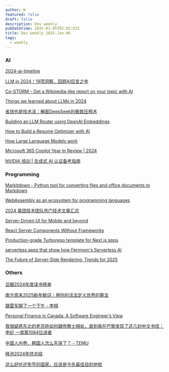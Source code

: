 ```yaml
---
author: W
featured: false
draft: false
description: Dev weekly
pubDatetime: 2025-01-05T02:02:03Z
title: Dev weekly 2025-Jan-06
tags:
  - weekly
---
```


### AI

[2024-ai-timeline](https://huggingface.co/spaces/reach-vb/2024-ai-timeline)

[LLM in 2024！19项洞察，回顾AI巨变之年](https://mp.weixin.qq.com/s?__biz=MzA5MTIxNTY4MQ%3D%3D&abtest_cookie=AAACAA%3D%3D&ascene=56&chksm=86c4b47c185a03e8f36adcfddefd5e73ce252f0801e501b7ff989bab2e02e010c4471c2baed3&clicktime=1735779808&countrycode=CN&devicetype=android-34&enterid=1735779808&exportkey=n_ChQIAhIQMuwfE%2FP2RejJKBeIN748LxLjAQIE97dBBAEAAAAAAMuFOXsI520AAAAOpnltbLcz9gKNyK89dVj0OjorU3X1UfIYnZjdqLvADqskpLls64dk%2FnIhCEWNLVrLJTGX%2Bo4yoYTz%2FJr7YVzFTbHqnNWSX1I%2FaFveAzd6iGg9Npn9h1LYBfnDwN9Vpo9dyLyqMFFvmA32mF8%2Bscu5WnNbMeMrRnaPdz1gA%2B08LSHwcp%2BT0MVCInKLadUNdsZmHsGPKoAvvBpEFSjaP4ZKU2y3Fp7A9SznaH9OpWsYhbwhKF4EHD3EfRs43f4i8Vtcpnoy6%2FvTcRY2wboF&fasttmpl_flag=0&fasttmpl_fullversion=7538861-zh_CN-zip&fasttmpl_type=0&finder_biz_enter_id=4&flutter_pos=15&idx=1&lang=zh_CN&mid=2461149514&nettype=3gnet&pass_ticket=1k0S5i5Rx%2Fp3sWy9B1AbW1cQAyRCDl3R1SGZKhOg0M19%2FGfuSAlu%2F%2B7OZKQmSOzm&ranksessionid=1735779777&realreporttime=1735779808870&scene=90&session_us=gh_fc37b4470dd5&sessionid=1735779753&sn=f9b8490eca29e8ba65a57d354c7f07d8&subscene=93&utm_source=pocket_shared&version=2800373b&wx_header=3&xtrack=1)

[Co-STORM - Get a Wikipedia-like report on your topic with AI](https://storm.genie.stanford.edu/)

[Things we learned about LLMs in 2024](https://simonwillison.net/2024/Dec/31/llms-in-2024/)

[省钱也是技术活：解密DeepSeek的极致压榨术](https://mp.weixin.qq.com/s?__biz=Mjc1NjM3MjY2MA%3D%3D&abtest_cookie=AAACAA%3D%3D&ascene=56&chksm=a8f36b018af23ea561531147a8df635d904b8e5bdc385a2dfa19aaf6bba7277963ea01b61b3a&clicktime=1735693809&countrycode=CN&devicetype=android-34&enterid=1735693809&exportkey=n_ChQIAhIQ0uGjgj6LI9hMRw8W%2F0qPchLaAQIE97dBBAEAAAAAAI58KyP5qGMAAAAOpnltbLcz9gKNyK89dVj03tx%2FcLEOcAYwgsv6ZJv9ifnSQg03qjZCDgbsii%2Bd3HChZMVKnHiFWZRQYzrKMrv5NQx7YtxE1hNgI3nfiNLktHYR3bFepHM6b8FRP4FyrOFcd2n9JxtEQE90aNgjIS1tSux5z%2F6ioDfBDO84ewWtW0CHHKooRiCbDH1pftM6Gk%2BGAmmSQmxFKmU8yvKso0z2gmyNdKUZeleIvOgIzKxQfGGxDDxmO8jE18vP3XhJ%2BHRpjt5y&fasttmpl_flag=0&fasttmpl_fullversion=7538861-zh_CN-zip&fasttmpl_type=0&finder_biz_enter_id=4&flutter_pos=0&idx=1&lang=zh_CN&mid=2691554386&nettype=3gnet&pass_ticket=PqNAyhC7lNlp9XeNZriM6jmYi4dnkf0wG0PA%2F2nB%2Bp7IcUo9T2ZQ3uTgfHO2xTS4&ranksessionid=1735693711&realreporttime=1735693809595&scene=90&sessionid=1735693806&sn=41ffc5d3a2438583dc89f64b0c83d70f&subscene=93&utm_source=pocket_shared&version=2800373b&wx_header=3&xtrack=1)

[Building an LLM Router using OpenAI Embeddings](https://freedium.cfd/https:/itnext.io/building-an-llm-router-using-openai-embeddings-4d0e680afd44)

[How to Build a Resume Optimizer with AI](https://towardsdatascience.com/how-to-build-a-resume-optimizer-with-ai-d73c2f9b9fcd)

[How Large Language Models work](https://medium.com/data-science-at-microsoft/how-large-language-models-work-91c362f5b78f)

[Microsoft 365 Copilot Year In Review | 2024](https://techcommunity.microsoft.com/blog/microsoft365copilotblog/microsoft-365-copilot-year-in-review--2024/4359781)

[NVIDIA 培训 | 生成式 AI 认证备考指南](https://mp.weixin.qq.com/s?__biz=MjM5MDk4MzA3OA%3D%3D&abtest_cookie=AAACAA%3D%3D&ascene=56&chksm=a715a533d1f770832fd46e8a2d15845f78f33ab08d54bf5fa51b6cc8c38d2aa152bc40115571&clicktime=1735549730&countrycode=CN&devicetype=android-34&enterid=1735549730&exportkey=n_ChQIAhIQyt2XqGP6hRYron94dyi2aRLjAQIE97dBBAEAAAAAAOLGEdh7%2FmQAAAAOpnltbLcz9gKNyK89dVj0hAGtQfZSMxoBcRLbGf20CiopmL4%2Fo7UkybI%2BnjYZHDdWYaezZ4nM5p0xpFuWbOp1TymgaHAnChHDTzmbk8EamO6AgwgCr2WrKQgUW9TlndrP23pLA5j9fHt1KLq2ByK2Eu6d9aDZEwfDLqpO0z7jlx%2B8EqtsuLuKSdo4h976uv4JDtvCiun6MHR0wAo9GH1rw8RK%2BL%2Ftm%2B4FvgeifwvoZqap8XioABADIgGFdHsHLTj61Ny49NwkqaWNzEJ9&fasttmpl_flag=0&fasttmpl_fullversion=7537184-zh_CN-zip&fasttmpl_type=0&finder_biz_enter_id=4&flutter_pos=8&idx=1&lang=zh_CN&mid=2247536019&nettype=WIFI&pass_ticket=PjjjdTVANpb9X7VmLXZT1bdvgabENu6OpFbIdoh8Apf0kRMzsfTVjXawgFx05SvD&ranksessionid=1735549685&realreporttime=1735549730524&scene=90&session_us=gh_b75fd01257ea&sessionid=1735549693&sn=be14d3b638b42d0dedbb24e7739385d8&subscene=93&utm_source=pocket_shared&version=28003739&wx_header=3&xtrack=1)

### Programming

[Markitdown - Python tool for converting files and office documents to Markdown](https://github.com/microsoft/markitdown)

[WebAssembly as an ecosystem for programming languages](https://2ality.com/2025/01/webassembly-language-ecosystem.html)

[2024 美团技术团队热门技术文章汇总](https://mp.weixin.qq.com/s?__biz=MjM5NjQ5MTI5OA%3D%3D&chksm=bd122b2c8a65a23a26bfd81415075edd821855024ac0d8915b28aeb681835833b3c61b85e2cf&idx=1&mid=2651779681&scene=58&sn=3de6039e6bc456fc8a3a4dd61935ea1c&subscene=0&utm_source=pocket_shared)

[Server-Driven UI for Mobile and beyond](https://www.infoq.com/presentations/server-ui-mobile/?amp%3Butm_medium=feed&amp%3Butm_source=infoq&amp%3Butm_term=global&utm_source=pocket_shared)

[]()

[React Server Components Without Frameworks](https://itnext.io/react-server-components-without-frameworks-7c61c1ce0561)

[Production-grade Turborepo template for Next.js apps](https://www.next-forge.com/)

[serverless apps that show how Fermyon's Serverless AI](https://github.com/fermyon/ai-examples)

[The Future of Server-Side Rendering: Trends for 2025](https://itnext.io/the-future-of-server-side-rendering-trends-for-2025-650ca8508625)

[]()

### Others

[豆瓣2024年度读书榜单](https://book.douban.com/annual/2024/?fullscreen=1)

[南方周末2025新年献词｜用你的活法定义世界的算法](https://mp.weixin.qq.com/s?__biz=Njk5MTE1&abtest_cookie=AAACAA%3D%3D&ascene=56&chksm=324331e42ff701c9705de88c5c1558ff48d29acbcea901ab3fb87c085bdcc6bf661069f69d45&clicktime=1735447053&countrycode=CN&devicetype=android-34&enterid=1735447053&exportkey=n_ChQIAhIQKECFLpNiSaAD4fN7roGv2xLhAQIE97dBBAEAAAAAAIh7IFg4DUQAAAAOpnltbLcz9gKNyK89dVj0%2FKTfB8JC15ZkgU790uWBYkZ%2F0PueIafGoGpQ5BDcc4WDHrg3dMWgH4xY3UjLOYGDlPIlLr1Gcp%2F7xRmB2Jqhk%2B%2BHUktjYV5RYAvn7bdoOL%2B5w8fAzW5oZodgoFbc0RIgK7JQWsij50ni75ABKddbcKALS8X9M5obDOtKQ%2B2%2FWajmieRkmyFRozTIlDT3nbDwD%2BGPZYdd3%2BH01hOcy7yDbBKyvWWQiHEWoH4fmMxScdqZhbOQrNaclALjLA%3D%3D&fasttmpl_flag=0&fasttmpl_fullversion=7533076-zh_CN-zip&fasttmpl_type=0&finder_biz_enter_id=4&flutter_pos=3&idx=1&lang=zh_CN&mid=2652645383&nettype=WIFI&pass_ticket=9E88T9rgMGyBEFyhOk%2BHKbi9iswk2KUjUNt9R1srWiffRaqN%2BwQRgDx352K2I6IC&ranksessionid=1735447007&realreporttime=1735447053628&scene=90&sessionid=1735447008&sn=9f3159e2f37a003b6eebb263168ea687&subscene=93&utm_source=pocket_shared&version=28003739&wx_header=3&xtrack=1)

[跟雷军聊了一个下午 - 李翔](https://mp.weixin.qq.com/s?__biz=MzI0MTQ1MTMzNQ%3D%3D&abtest_cookie=AAACAA%3D%3D&ascene=65&chksm=e8dda71e7323b6613fbe7e94c635517165bdb8ad801ba4df063bd9e91105938a9fee570c9112&clicktime=1735651058&countrycode=CN&devicetype=android-34&enterid=1735651058&exportkey=n_ChQIAhIQWaywDm9DQCSNOA2WB9XrixLUAQIE97dBBAEAAAAAADA7KkSKbZcAAAAOpnltbLcz9gKNyK89dVj0sjnLo1y4ebRb2istA5%2FquMnDry54z4KdRf4fVjsyz0RP4UJ3s4uTUQlho1YoOFa0DDR%2FoLtLm68G6IWhyD9GOPajC5XQO40wBqdWlzZTuOLfVrChkw3BH7Fi5lZSLQTmxEKF%2F1m3EEDzSzkMEAiStyLe7%2BsN7m%2Buw%2BBbIHanpRpw%2FtRCtvXpyhPk5l6ywMtG0%2FqcYNDZhtokIC4RI%2BiTQ3ilOStB9P5VlbKXR6Wt&fasttmpl_flag=0&fasttmpl_fullversion=7538861-zh_CN-zip&fasttmpl_type=0&idx=1&lang=zh_CN&mid=2247484451&nettype=3gnet&pass_ticket=37gGiwdhixi2dcoYBVR3bsyflFYm6nbnEmw7wio7FeuYV%2FeeAyo2%2B3GoVXyegT4c&realreporttime=1735651058746&scene=7&search_click_id=7705128016828931785-1735651058711-4418675611&sessionid=1735650689&sn=9343f0c6e7e5f7f5411559695ccd742e&subscene=10000&utm_source=pocket_shared&version=28003739&wx_header=3)

[Personal Finance in Canada: A Software Engineer’s View](https://blog.nima-dev.com/personal-finance-in-canada-a-software-engineers-view-bd717ee0253e)

[我很疑惑东北的老百姓如何跟传教士相处，直到我在巴黎发现了这几封中文书信｜李纪 一席第1084位讲者](https://mp.weixin.qq.com/s?__biz=MjM5NjYyMjM0MA%3D%3D&abtest_cookie=AAACAA%3D%3D&ascene=56&chksm=bc85901908a574cd2bbbfeb5714b0d4a181b90601c47529453928078faf236c7f0254e1769ea&clicktime=1735614776&countrycode=CN&devicetype=android-34&enterid=1735614776&exportkey=n_ChQIAhIQBTXwvaXe7hXYzhWvyoennRLjAQIE97dBBAEAAAAAAPHbEqYYrX8AAAAOpnltbLcz9gKNyK89dVj05zhfZU58%2BsqJardM6b7BCoJq1F8S7wjrxUTj9giz%2BPhYFsZpk5x1wmsaaf7AUM4mEtOmp52YaHLSTs%2BV26nBxKYQEksZe58gD8JjyMUZHpGj6y6OEnlfv1VZDY0l4Xjn6Dh55C5OgokPRoid2bflj%2BeIdvwSMF9f3%2Fi9FaHMZzQDXDL6koyaIC%2FthnmwtBjzNd5vwpJjjKSWYFT3gE3Bh7owCUiLY2E0agHEzcJXP4Kua626JZQzrNE00qEi&fasttmpl_flag=0&fasttmpl_fullversion=7537184-zh_CN-zip&fasttmpl_type=0&finder_biz_enter_id=4&flutter_pos=4&idx=1&lang=zh_CN&mid=2651068793&nettype=WIFI&pass_ticket=%2BetTJuyLnxOCbvlObx21Y8HBlVoD888VTO8yPXxcLq%2BMjCHfD70LhlsxWeuAD7by&ranksessionid=1735613549&realreporttime=1735614776978&scene=90&session_us=gh_e6ec6f386eb4&sessionid=1735613544&sn=503062bfcad9f3e7e268ba5143afc5ed&subscene=93&utm_source=pocket_shared&version=28003739&wx_header=3&xtrack=1)

[中国人内卷，韩国人怎么先哭了？ - TEMU](https://mp.weixin.qq.com/s?__biz=MzIwMDY2NTgwMA%3D%3D&abtest_cookie=AAACAA%3D%3D&ascene=56&chksm=97347a927e002bc5cbcdf490d8cebf5e1a124b20f433c8eeb5f422334587acb4bf489104445b&clicktime=1735615902&countrycode=CN&devicetype=android-34&enterid=1735615902&exportkey=n_ChQIAhIQkh2g6I3dB3m739eyKr8WFhLjAQIE97dBBAEAAAAAAHUOAKPFqDIAAAAOpnltbLcz9gKNyK89dVj0uEfCWuo%2BhFyTyzaHt8sVMlLIJEuAC2J4N2uE%2FUto%2Bttrd9G7qjaZPeqtu%2FFc8oXKyt%2BQTBBPp%2Fo4u4TWu6VDo5ZpdFEBRf%2BM9VAAbofcf1V7vEtdpI3ALH9uUuX7UkjEYexYIhn9ZOghhAcJ4vozlFxATGgy6OK%2FWNi%2BxP4QhSHb%2FN%2BFhMHbz%2FSshFrs5CjG3ow3nPy3eBuTsD%2BLjXcSzqPWuAs5mgaxymlU06s8RxUwvmqTLgC7nkRujebD&fasttmpl_flag=0&fasttmpl_fullversion=7537184-zh_CN-zip&fasttmpl_type=0&finder_biz_enter_id=4&flutter_pos=4&idx=1&lang=zh_CN&mid=2247521950&nettype=WIFI&pass_ticket=PsRwxQOevcIiT3DRZByRJHpqAP2RySnyhxQjpInDfTi%2BOfBWGF0uLYP1oySHmGlX&ranksessionid=1735615875&realreporttime=1735615902749&scene=90&session_us=gh_4ed187a4bb37&sessionid=1735615870&sn=0dfb2f303bd45bca6eca595df32f67e3&subscene=93&utm_source=pocket_shared&version=28003739&wx_header=3&xtrack=1)

[峰池2024年终总结](https://mp.weixin.qq.com/s?__biz=MzI3MDE2MzY2NQ%3D%3D&abtest_cookie=AAACAA%3D%3D&ascene=56&chksm=ebb17deae992859c68d67f580cca60170add7173191a304dc099a17622b3c43a26b713c53bee&clicktime=1735650705&countrycode=CN&devicetype=android-34&enterid=1735650705&exportkey=n_ChQIAhIQ2YZEqI7G1sVeakJKEsgz3BLjAQIE97dBBAEAAAAAAGBpDoSY6wgAAAAOpnltbLcz9gKNyK89dVj0hS3Dcvzp%2BpTDAAFNWOolUrO1jDKKlvolpuBBAHymhbSgso2ljMed0Kwjvtzjb%2B7kLtBuuVi4ywi%2FeKDdhLvmBnlDK1zU6ZqJeSjZamH1Uw2PoKhspWm0Z1gU6eDXtOGOHXC3HnhI33jaw%2FKnnq9QhuyAyhU2KZ74isqygLi6MRdOYPPmy79WU7ucaJrEaLlNV0oWF9Fhu%2F7byeswSLUvnfaiWzGTV4g0NQ6L2XD91JLUuFDc1Cg8hp4umD7o&fasttmpl_flag=0&fasttmpl_fullversion=7538861-zh_CN-zip&fasttmpl_type=0&finder_biz_enter_id=4&flutter_pos=1&idx=1&lang=zh_CN&mid=2247484437&nettype=3gnet&pass_ticket=8Yl9iyZwvZKVrfijYgyB2VMGzqPTq%2FPUEOxk6DSIR6HYl1wCqSPcXldMNGl7L93Q&ranksessionid=1735650672&realreporttime=1735650705019&scene=90&session_us=gh_2caad3044942&sessionid=1735650689&sn=b659edb893f0ff7ef44ccf9e47e2cf45&subscene=93&utm_source=pocket_shared&version=28003739&wx_header=3&xtrack=1)

[这么好吃还免签的国家，应该是今冬最佳目的地啦](https://mp.weixin.qq.com/s?__biz=MjM5NTMzOTY2OQ%3D%3D&abtest_cookie=AAACAA%3D%3D&ascene=56&chksm=bca861e860a553ee80cd1d6e0ac869414de1e8855b60f005d5525377d9e28ac45cd8decd0ae4&clicktime=1735863700&countrycode=CN&devicetype=android-34&enterid=1735863700&exportkey=n_ChQIAhIQoGx9Pro0Ry%2BTgQQKcZbBKhLjAQIE97dBBAEAAAAAAB1HBcmVKt4AAAAOpnltbLcz9gKNyK89dVj0JVzGHcnLRGGuVm434%2BRUz6%2BjtfRxLdlyMoRzDVKPABcgskHJgpQOulQ2tSTuQ44l7Oj57eGfeD16s10l%2FOCE5IiKp1V7ZNbTaJ2ULRQ9ZyVTNuyKmNBEsQfWWCtCZWre3luo6rgDkniDnh9c5flTXLUFJYquzXt5Qqu61z6CQ8Ym8OwqVY9q2W6XIXTvZJ0W91PH9IzG1WNKPkGiBWR4UeTy6rasY3FWT6ZwW3u0%2B28Jqhvw2Iq8vGKGsp9y&fasttmpl_flag=0&fasttmpl_fullversion=7542050-zh_CN-zip&fasttmpl_type=0&finder_biz_enter_id=4&flutter_pos=8&idx=1&lang=zh_CN&mid=2651404693&nettype=3gnet&pass_ticket=SuMMkg4nkKV0ST9Ho3%2BtKKR0zHsW2Hi5kMzUuW1NlGegzmivKLQu8v413h4%2FlUoY&ranksessionid=1735863685&realreporttime=1735863700678&scene=90&session_us=gh_213efbbcf5bd&sessionid=1735863631&sn=a34653b6e714faa24085fd5347cd2d2e&subscene=93&utm_source=pocket_shared&version=2800373b&wx_header=3&xtrack=1)

[]()

[]()

[]()

[]()

[]()

[]()

[]()

[]()

[]()

[]()

[]()

[]()

[]()

[]()

[]()

[]()

[]()

[]()

[]()

[]()

[]()

[]()

[]()

[]()

[]()

[]()

[]()

[]()

[]()

[]()

[]()

[]()

[]()

[]()

[]()

[]()

[]()

[]()

[]()

[]()

[]()

[]()

[]()

[]()

[]()

[]()

[]()

[]()

[]()

[]()

[]()

[]()

[]()

[]()

[]()

[]()

[]()

[]()

[]()

[]()

[]()

[]()

[]()

[]()

[]()

[]()

[]()

[]()

[]()

[]()

[]()

[]()

[]()

[]()

[]()

[]()

[]()

[]()

[]()

[]()

[]()

[]()

[]()

[]()

[]()

[]()

[]()

[]()

[]()

[]()

[]()

[]()

[]()

[]()

[]()

[]()

[]()

[]()

[]()

[]()

[]()

[]()

[]()

[]()

[]()

[]()

[]()

[]()

[]()

[]()

[]()

[]()

[]()

[]()

[]()

[]()

[]()

[]()

[]()

[]()

[]()

[]()

[]()

[]()

[]()

[]()

[]()

[]()

[]()

[]()

[]()

[]()

[]()

[]()

[]()

[]()

[]()

[]()

[]()

[]()

[]()

[]()

[]()

[]()

[]()

[]()

[]()
